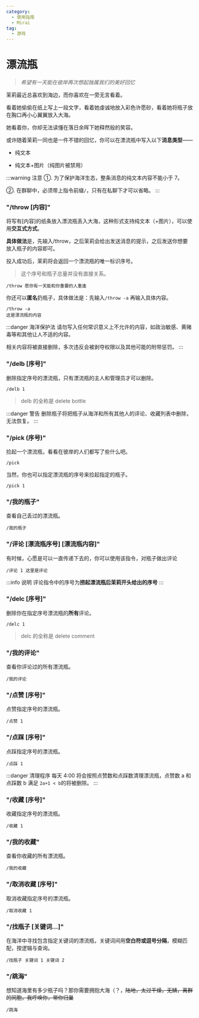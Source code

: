 ```yaml
---
category:
  - 使用指南
  - Mirai
tag:
  - 游戏
---
```


# 漂流瓶

> _希望有一天能在彼岸再次想起独属我们的美好回忆_

茉莉最近总喜欢到海边，而你喜欢在一旁无言看着。

看着她偷偷在纸上写上一段文字，看着她虔诚地放入彩色许愿砂，看着她将瓶子放在胸口再小心翼翼放入大海。

她看着你，你却无法读懂在落日余晖下她释然般的笑容。

或许随着茉莉一同也是一件不错的回忆，你可以在漂流瓶中写入以下**消息类型**——

- 纯文本

- 纯文本+图片（纯图片被禁用）

:::warning 注意
①. 为了保护海洋生态，整条消息的纯文本内容不能小于 7。

②. 在群聊中，必须带上指令前缀`/`，只有在私聊下才可以省略。
:::

### "/throw [内容]"

将写有[内容]的纸条放入漂流瓶丢入大海，这种形式支持纯文本（+图片），可以使用**交互式方式**。

**具体做法**是，先输入/throw，之后茉莉会给出发送消息的提示，之后发送你想要放入瓶子的内容即可。

投入成功后，茉莉将会返回一个漂流瓶的唯一标识序号。

> 这个序号和瓶子总量并没有直接关系。

```
/throw 愿你有一天能和你重要的人重逢
```

你还可以**匿名**扔瓶子，具体做法是：先输入`/throw -a` 再输入具体内容。

```
/throw -a
这是漂流瓶的内容
```

:::danger 海洋保护法
请勿写入任何常识意义上不允许的内容，如政治敏感、黄赌毒等和其他让人不适的内容。

相关内容将被直接删除，多次违反会被剥夺权限以及其他可能的附带惩罚。
:::

### "/delb [序号]"

删除指定序号的漂流瓶，只有漂流瓶的主人和管理员才可以删除。

```
/delb 1
```

> delb 的全称是 delete bottle

:::danger 警告
删除瓶子将把瓶子从海洋和所有其他人的评论、收藏列表中删除，无法恢复。
:::

### "/pick (序号)"

捡起一个漂流瓶，看看在彼岸的人们都写了些什么吧。

```
/pick
```

当然，你也可以指定漂流瓶的序号来捡起指定的瓶子。

```
/pick 1
```

### "/我的瓶子"

查看自己丢过的漂流瓶。

```
/我的瓶子
```

### "/评论 [漂流瓶序号] [漂流瓶内容]"

有时候，心愿是可以一直传递下去的，你可以使用该指令，对瓶子做出评论

```
/评论 1 这里是评论
```

:::info 说明
评论指令中的序号为**捞起漂流瓶后茉莉开头给出的序号**
:::

### "/delc [序号]"

删除你在指定序号漂流瓶的**所有**评论。

```
/delc 1
```

> delc 的全称是 delete comment

### "/我的评论"

查看你评论过的所有漂流瓶。

```
/我的评论
```

### "/点赞 [序号]"

点赞指定序号的漂流瓶。

```
/点赞 1
```

### "/点踩 [序号]"

点踩指定序号的漂流瓶。

```
/点踩 1
```

:::danger 清理程序
每天 4:00 将会按照点赞数和点踩数清理漂流瓶，点赞数 a 和点踩数 b 满足 `2a+1 < b`的将被删除。
:::

### "/收藏 [序号]"

收藏指定序号的漂流瓶。

```
/收藏 1
```

### "/我的收藏"

查看你收藏的所有漂流瓶。

```
/我的收藏
```

### "/取消收藏 [序号]"

取消收藏指定序号的漂流瓶。

```
/取消收藏 1
```

### "/找瓶子 [关键词...]"

在海洋中寻找包含指定关键词的漂流瓶，关键词间用**空白符或逗号分隔**，模糊匹配，按逻辑与查询。

```
/找瓶子 关键词 1 关键词 2
```

### "/跳海"

想知道海里有多少瓶子吗？那你需要拥抱大海（？，~~陆地，太过干燥，无鳞，离群的同胞，我呼唤你，带你归巢~~

```
/跳海
```
